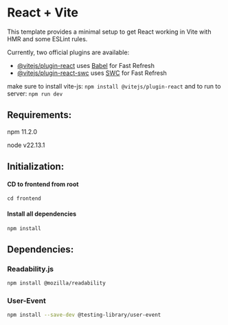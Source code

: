 # React + Vite

This template provides a minimal setup to get React working in Vite with HMR and some ESLint rules.

Currently, two official plugins are available:

- [@vitejs/plugin-react](https://github.com/vitejs/vite-plugin-react/blob/main/packages/plugin-react/README.md) uses [Babel](https://babeljs.io/) for Fast Refresh
- [@vitejs/plugin-react-swc](https://github.com/vitejs/vite-plugin-react-swc) uses [SWC](https://swc.rs/) for Fast Refresh

make sure to install vite-js: `npm install @vitejs/plugin-react`
and to run to server: `npm run dev`

## Requirements:

npm 11.2.0

node v22.13.1

## Initialization:

#### CD to frontend from root

`cd frontend`

#### Install all dependencies

`npm install`

## Dependencies:

### Readability.js

```bash
npm install @mozilla/readability
```

### User-Event

```bash
npm install --save-dev @testing-library/user-event
```
